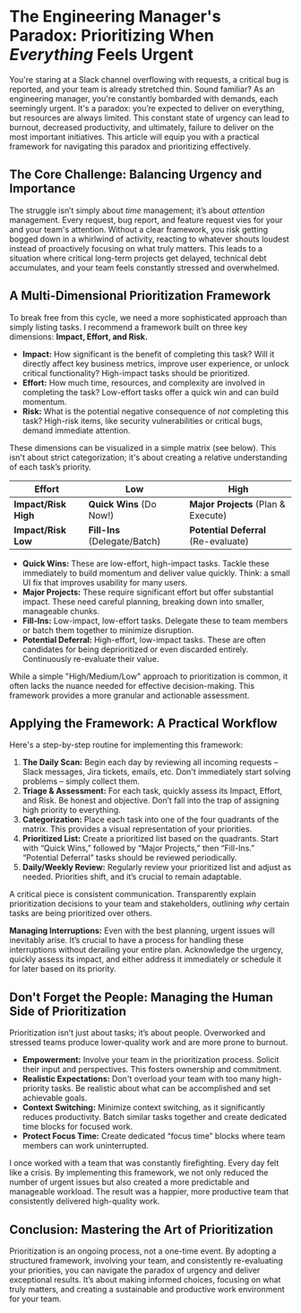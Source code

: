 # The Engineering Manager's Paradox: Prioritizing When *Everything* Feels Urgent

You're staring at a Slack channel overflowing with requests, a critical bug is reported, and your team is already stretched thin. Sound familiar? As an engineering manager, you're constantly bombarded with demands, each seemingly urgent. It's a paradox: you’re expected to deliver on everything, but resources are always limited. This constant state of urgency can lead to burnout, decreased productivity, and ultimately, failure to deliver on the most important initiatives. This article will equip you with a practical framework for navigating this paradox and prioritizing effectively.

## The Core Challenge: Balancing Urgency and Importance

The struggle isn’t simply about *time* management; it’s about *attention* management. Every request, bug report, and feature request vies for your and your team's attention. Without a clear framework, you risk getting bogged down in a whirlwind of activity, reacting to whatever shouts loudest instead of proactively focusing on what truly matters. This leads to a situation where critical long-term projects get delayed, technical debt accumulates, and your team feels constantly stressed and overwhelmed. 

## A Multi-Dimensional Prioritization Framework

To break free from this cycle, we need a more sophisticated approach than simply listing tasks. I recommend a framework built on three key dimensions: **Impact, Effort, and Risk.** 

* **Impact:** How significant is the benefit of completing this task? Will it directly affect key business metrics, improve user experience, or unlock critical functionality?  High-impact tasks should be prioritized.
* **Effort:** How much time, resources, and complexity are involved in completing the task?  Low-effort tasks offer a quick win and can build momentum.
* **Risk:** What is the potential negative consequence of *not* completing this task?  High-risk items, like security vulnerabilities or critical bugs, demand immediate attention.

These dimensions can be visualized in a simple matrix (see below). This isn't about strict categorization; it's about creating a relative understanding of each task’s priority.

| **Effort**        | **Low**                  | **High**                   |
|-------------------|--------------------------|----------------------------|
| **Impact/Risk High** | **Quick Wins** (Do Now!) | **Major Projects** (Plan & Execute) |
| **Impact/Risk Low** | **Fill-Ins** (Delegate/Batch) | **Potential Deferral** (Re-evaluate) |

* **Quick Wins:** These are low-effort, high-impact tasks. Tackle these immediately to build momentum and deliver value quickly. Think: a small UI fix that improves usability for many users.
* **Major Projects:** These require significant effort but offer substantial impact. These need careful planning, breaking down into smaller, manageable chunks.
* **Fill-Ins:** Low-impact, low-effort tasks. Delegate these to team members or batch them together to minimize disruption.
* **Potential Deferral:** High-effort, low-impact tasks. These are often candidates for being deprioritized or even discarded entirely. Continuously re-evaluate their value.



While a simple "High/Medium/Low" approach to prioritization is common, it often lacks the nuance needed for effective decision-making.  This framework provides a more granular and actionable assessment.

## Applying the Framework: A Practical Workflow

Here's a step-by-step routine for implementing this framework:

1. **The Daily Scan:** Begin each day by reviewing all incoming requests – Slack messages, Jira tickets, emails, etc.  Don't immediately start solving problems – simply collect them.
2. **Triage & Assessment:**  For each task, quickly assess its Impact, Effort, and Risk. Be honest and objective.  Don’t fall into the trap of assigning high priority to everything.
3. **Categorization:** Place each task into one of the four quadrants of the matrix. This provides a visual representation of your priorities.
4. **Prioritized List:** Create a prioritized list based on the quadrants. Start with “Quick Wins,” followed by “Major Projects,” then “Fill-Ins.” “Potential Deferral” tasks should be reviewed periodically.
5. **Daily/Weekly Review:** Regularly review your prioritized list and adjust as needed.  Priorities shift, and it’s crucial to remain adaptable.

A critical piece is consistent communication. Transparently explain prioritization decisions to your team and stakeholders, outlining *why* certain tasks are being prioritized over others.

**Managing Interruptions:** Even with the best planning, urgent issues will inevitably arise.  It’s crucial to have a process for handling these interruptions without derailing your entire plan.  Acknowledge the urgency, quickly assess its impact, and either address it immediately or schedule it for later based on its priority.

## Don't Forget the People: Managing the Human Side of Prioritization

Prioritization isn’t just about tasks; it’s about people.  Overworked and stressed teams produce lower-quality work and are more prone to burnout.

* **Empowerment:**  Involve your team in the prioritization process.  Solicit their input and perspectives.  This fosters ownership and commitment.
* **Realistic Expectations:** Don't overload your team with too many high-priority tasks.  Be realistic about what can be accomplished and set achievable goals.
* **Context Switching:**  Minimize context switching, as it significantly reduces productivity.  Batch similar tasks together and create dedicated time blocks for focused work.
* **Protect Focus Time:**  Create dedicated “focus time” blocks where team members can work uninterrupted.

I once worked with a team that was constantly firefighting. Every day felt like a crisis. By implementing this framework, we not only reduced the number of urgent issues but also created a more predictable and manageable workload. The result was a happier, more productive team that consistently delivered high-quality work.

## Conclusion: Mastering the Art of Prioritization

Prioritization is an ongoing process, not a one-time event. By adopting a structured framework, involving your team, and consistently re-evaluating your priorities, you can navigate the paradox of urgency and deliver exceptional results. It’s about making informed choices, focusing on what truly matters, and creating a sustainable and productive work environment for your team.